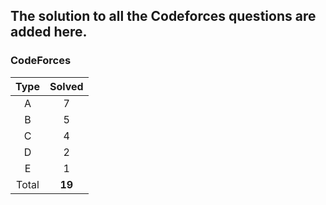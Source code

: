 ## The solution to all the Codeforces questions are added here.


### CodeForces

| Type   | Solved |
|:------:|:------:|
| A      |    7   |
| B      |    5   |
| C      |    4   |
| D      |    2   |
| E      |    1   |
| Total  | **19** |


